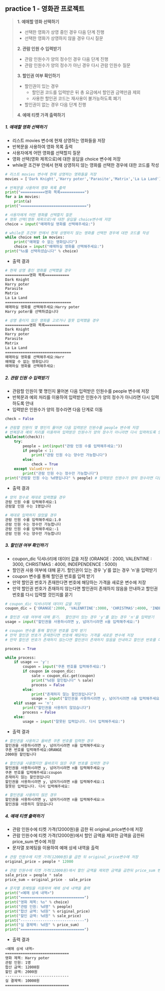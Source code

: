 ## practice 1 - 영화관 프로젝트

> **1. 예매할 영화 선택하기**
>
> + 선택한 영화가 상영 중인 경우 다음 단계 진행
> + 선택한 영화가 상영하지 않을 경우 다시 질문
>
> **2. 관람 인원 수 입력받기**
>
> + 관람 인원수가 양의 정수인 경우 다음 단계 진행
> + 관람 인원수가 양의 정수가 아닌 경우 다시 관람 인원수 질문
>
> **3. 할인권 여부 확인하기**
>
> + 할인권이 있는 경우
>   + 할인권 코드를 입력받은 뒤 총 요금에서 할인권 금액만큼 제외
>   + 사용한 할인권 코드는 재사용이 불가능하도록 폐기
> + 할인권이 없는 경우 다음 단계 진행
>
> **4. 예매 티켓 가격 출력하기**



##### 1. 예매할 영화 선택하기

+ 리스트 movies 변수에 현재 상영하는 영화들을 저장
+ 반복문을 사용하여 영화 목록 출력
+ 사용자에게 어떤 영화를 선택할지 질문
+ 영화 선택(영화 제목으로)에 대한 응답을 choice 변수에 저장
+ while문 조건부 안에서 현재 상영하지 않는 영화를 선택한 경우에 대한 코드를 작성

```python
# 리스트 movies 변수에 현재 상영하는 영화들을 저장
movies = ['Dark Knight','Harry poter','Parasite','Matrix','La La Land']
```

```python
# 반복문을 사용하여 영화 목록 출력
print("===========영화 목록===========")
for a in movies:
    print(a)
print("==============================")
```

```python
# 사용자에게 어떤 영화를 선택할지 질문
# 영화 선택(영화 제목으로)에 대한 응답을 choice변수에 저장
choice = input("예매하실 영화를 선택해주세요:")
```

```python
# while문 조건부 안에서 현재 상영하지 않는 영화를 선택한 경우에 대한 코드를 작성
while choice not in movies:
    print("예매할 수 없는 영화입니다")
    choice = input("예매하실 영화를 선택해주세요:")
print("%s를 선택하셨습니다" % choice)
```

+ 출력 결과
```bash
# 현재 상영 중인 영화를 선택했을 경우
===========영화 목록===========
Dark Knight
Harry poter
Parasite
Matrix
La La Land
==============================
예매하실 영화를 선택해주세요:Harry poter
Harry poter를 선택하셨습니다

# 상영 중이지 않은 영화를 고르거나 잘못 입력했을 경우
===========영화 목록===========
Dark Knight
Harry poter
Parasite
Matrix
La La Land
==============================
예매하실 영화를 선택해주세요:Harr
예매할 수 없는 영화입니다
예매하실 영화를 선택해주세요:
```



##### 2. 관람 인원 수 입력받기

+ 관람할 인원이 몇 명인지 물어본 다음 입력받은 인원수를 people 변수에 저장
+ 반복문과 예외 처리를 이용하여 입력받은 인원수가 양의 정수가 아니라면 다시 입력하도록 안내
+ 입력받은 인원수가 양의 정수라면 다음 단계로 이동

```python
check = False

# 관람할 인원이 몇 명인지 물어본 다음 입력받은 인원수를 people 변수에 저장
# 반복문과 예외 처리를 이용하여 입력받은 인원수가 양의 정수가 아니라면 다시 입력하도록 안내
while(not(check)):
    try:
        people = int(input("관람 인원 수를 입력해주세요:"))
        if people < 1:
            print("관람 인원 수는 양수만 가능합니다")
        else:
            check = True
    except ValueError:
        print("관람 인원 수는 정수만 가능합니다")
print("관람할 인원 수는 %d명입니다" % people) # 입력받은 인원수가 양의 정수라면 다음 단계로 이동
```

+ 출력 결과

```bash
# 양의 정수로 제대로 입력했을 경우
관람 인원 수를 입력해주세요:1
관람할 인원 수는 1명입니다

# 제대로 입력하지 않았을 경우
관람 인원 수를 입력해주세요:1.0
관람 인원 수는 정수만 가능합니다
관람 인원 수를 입력해주세요:-1
관람 인원 수는 양수만 가능합니다
```



##### 3. 할인권 여부 확인하기

+ coupon_dic 딕셔너리에 데이터 값을 저장 (ORANGE : 2000, VALENTINE : 3000, CHRISTMAS : 4000, INDEPENDENCE : 5000)
+ 할인권 사용 여부에 대해 묻기.  할인권이 있는 경우 'y'를 없는 경우 'n'을 입력받기
+ coupon 변수를 통해 할인권 번호를 입력 받기
+ 만약 할인권 번호가 존재한다면 번호에 해당하는 가격을 새로운 변수에 저장
+ 만약 할인권 번호가 존재하지 않는다면 할인권이 존재하지 않음을 안내하고 할인권 번호를 다시 입력할 것인지를 묻기

```python
# coupon_dic 딕셔너리에 데이터 값을 저장 
coupon_dic = {'ORANGE':2000, 'VALENRTINE':3000, 'CHRISTMAS':4000, 'INDEPENDENCE':5000}

# 할인권 사용 여부에 대해 묻기.  할인권이 있는 경우 'y'를 없는 경우 'n'을 입력받기
usage = input("할인권을 사용하시려면 y, 넘어가시려면 n을 입력해주세요:")

# coupon 변수를 통해 할인권 번호를 입력 받기
# 만약 할인권 번호가 존재한다면 번호에 해당하는 가격을 새로운 변수에 저장
# 만약 할인권 번호가 존재하지 않는다면 할인권이 존재하지 않음을 안내하고 할인권 번호를 다시 입력할 것인지를 묻기

process = True

while process:
    if usage == 'y':
        coupon = input("쿠폰 번호를 입력해주세요:")
        if coupon in coupon_dic:
            sale = coupon_dic.get(coupon)
            print("%d원 할인됩니다" % sale)
            process = False
        else:
            print("존재하지 않는 할인권입니다")
            usage = input("할인권을 사용하시려면 y, 넘어가시려면 n을 입력해주세요:")
    elif usage == 'n':
        print("할인권을 사용하지 않았습니다")
        process = False
    else:
        usage = input("잘못된 입력입니다. 다시 입력해주세요:")
```

+ 출력 결과

```bash
# 할인권을 사용하고 올바른 쿠폰 번호를 입력한 경우
할인권을 사용하시려면 y, 넘어가시려면 n을 입력해주세요:y
쿠폰 번호를 입력해주세요:ORANGE
2000원 할인됩니다

# 할인권을 사용했지만 올바르지 않은 쿠폰 번호를 입력한 경우
할인권을 사용하시려면 y, 넘어가시려면 n을 입력해주세요:y
쿠폰 번호를 입력해주세요:coupon
존재하지 않는 할인권입니다
할인권을 사용하시려면 y, 넘어가시려면 n을 입력해주세요:1
잘못된 입력입니다. 다시 입력해주세요:

# 할인권을 사용하지 않은 경우
할인권을 사용하시려면 y, 넘어가시려면 n을 입력해주세요:n
할인권을 사용하지 않았습니다
```



##### 4. 예매 티켓 출력하기

+ 관람 인원수에 티켓 가격(12000원)을 곱한 뒤 original_price변수에 저장
+ 관람 인원수에 티켓 가격(12000원)에서 할인 금액을 제외한 금액을 곱한뒤 price_sum 변수에 저장
+ 문자열 포메팅을 이용하여 예매 상세 내역을 출력

```python
# 관람 인원수에 티켓 가격(12000원)을 곱한 뒤 original_price변수에 저장
original_price = people * 12000

# 관람 인원수에 티켓 가격(12000원)에서 할인 금액을 제외한 금액을 곱한뒤 price_sum 변수에 저장
sale_price = people * sale
price_sum = original_price - sale_price

# 문자열 포메팅을 이용하여 예매 상세 내역을 출력
print("<예매 상세 내역>")
print("=============================")
print("영화 제목: %s" % choice)
print("관람 인원: %d명" % people)
print("합산 금액: %d원" % original_price)
print("할인 금액: %d원" % sale_price)
print("-----------------------------")
print("실 결제액: %d원" % price_sum)
print("=============================")
```

+ 출력 결과

```bash
<예매 상세 내역>
=============================
영화 제목: Harry poter
관람 인원: 1명
합산 금액: 12000원
할인 금액: 2000원
-----------------------------
실 결제액: 10000원
=============================
```
